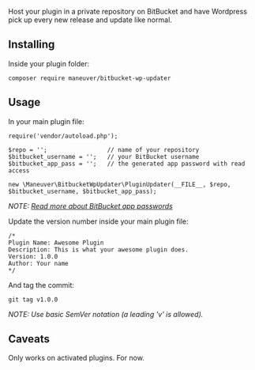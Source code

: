 
Host your plugin in a private repository on BitBucket and have Wordpress pick up every new release and update like normal.

## Installing

Inside your plugin folder:

    composer require maneuver/bitbucket-wp-updater

## Usage

In your main plugin file:

    require('vendor/autoload.php');

    $repo = '';                 // name of your repository
    $bitbucket_username = '';   // your BitBucket username
    $bitbucket_app_pass = '';   // the generated app password with read access

    new \Maneuver\BitbucketWpUpdater\PluginUpdater(__FILE__, $repo, $bitbucket_username, $bitbucket_app_pass);

*NOTE: [Read more about BitBucket app passwords](https://confluence.atlassian.com/bitbucket/app-passwords-828781300.html)*

Update the version number inside your main plugin file:

    /*
    Plugin Name: Awesome Plugin
    Description: This is what your awesome plugin does.
    Version: 1.0.0
    Author: Your name
    */
   
And tag the commit:

    git tag v1.0.0

*NOTE: Use basic SemVer notation (a leading 'v' is allowed).*


## Caveats

Only works on activated plugins. For now.